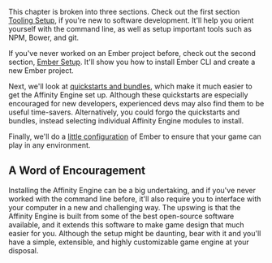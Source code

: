 <div class="row">

<div class="with-aside small-order-2 medium-order-1">

This chapter is broken into three sections. Check out the first section [Tooling Setup](#/api/engine/installation/tooling), if you're new to software development. It'll help you orient yourself with the command line, as well as setup important tools such as NPM, Bower, and git.

If you've never worked on an Ember project before, check out the second section, [Ember Setup](#/api/engine/installation/ember). It'll show you how to install Ember CLI and create a new Ember project.

Next, we'll look at [quickstarts and bundles](#/api/engine/installation/quickstarts), which make it much easier to get the Affinity Engine set up. Although these quickstarts are especially encouraged for new developers, experienced devs may also find them to be useful time-savers. Alternatively, you could forgo the quickstarts and bundles, instead selecting individual Affinity Engine modules to install.

Finally, we'll do a [little configuration](#/api/engine/installation/es6-support) of Ember to ensure that your game can play in any environment.

</div>

<aside class="aside javascript small-order-1 medium-order-2">

<h1>A Word of Encouragement</h1>

Installing the Affinity Engine can be a big undertaking, and if you've never worked with the command line before, it'll also require you to interface with your computer in a new and challenging way. The upswing is that the Affinity Engine is built from some of the best open-source software available, and it extends this software to make game design that much easier for you. Although the setup might be daunting, bear with it and you'll have a simple, extensible, and highly customizable game engine at your disposal.

</aside>

</div>
